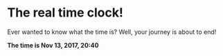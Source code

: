 # The real time clock!

Ever wanted to know what the time is? Well, your journey is about to end!

**The time is Nov 13, 2017, 20:40**